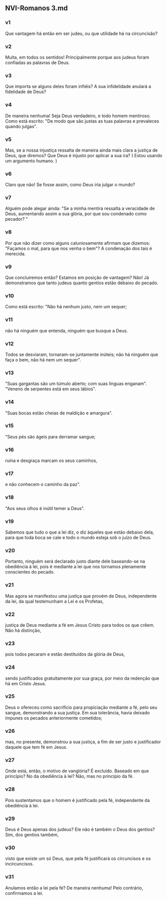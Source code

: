 ## NVI-Romanos 3.md
### v1
 Que vantagem há então em ser judeu, ou que utilidade há na circuncisão?
### v2
 Muita, em todos os sentidos! Principalmente porque aos judeus foram confiadas as palavras de Deus.
### v3
 Que importa se alguns deles foram infiéis? A sua infidelidade anulará a fidelidade de Deus?
### v4
 De maneira nenhuma! Seja Deus verdadeiro, e todo homem mentiroso. Como está escrito: "De modo que são justas as tuas palavras e prevaleces quando julgas".
### v5
 Mas, se a nossa injustiça ressalta de maneira ainda mais clara a justiça de Deus, que diremos? Que Deus é injusto por aplicar a sua ira? ( Estou usando um argumento humano. )
### v6
 Claro que não! Se fosse assim, como Deus iria julgar o mundo?
### v7
 Alguém pode alegar ainda: "Se a minha mentira ressalta a veracidade de Deus, aumentando assim a sua glória, por que sou condenado como pecador? "
### v8
 Por que não dizer como alguns caluniosamente afirmam que dizemos: "Façamos o mal, para que nos venha o bem"? A condenação dos tais é merecida.
### v9
 Que concluiremos então? Estamos em posição de vantagem? Não! Já demonstramos que tanto judeus quanto gentios estão debaixo do pecado.
### v10
 Como está escrito: "Não há nenhum justo, nem um sequer;
### v11
 não há ninguém que entenda, ninguém que busque a Deus.
### v12
 Todos se desviaram, tornaram-se juntamente inúteis; não há ninguém que faça o bem, não há nem um sequer".
### v13
 "Suas gargantas são um túmulo aberto; com suas línguas enganam". "Veneno de serpentes está em seus lábios".
### v14
 "Suas bocas estão cheias de maldição e amargura".
### v15
 "Seus pés são ágeis para derramar sangue;
### v16
 ruína e desgraça marcam os seus caminhos,
### v17
 e não conhecem o caminho da paz".
### v18
 "Aos seus olhos é inútil temer a Deus".
### v19
 Sabemos que tudo o que a lei diz, o diz àqueles que estão debaixo dela, para que toda boca se cale e todo o mundo esteja sob o juízo de Deus.
### v20
 Portanto, ninguém será declarado justo diante dele baseando-se na obediência à lei, pois é mediante a lei que nos tornamos plenamente conscientes do pecado.
### v21
 Mas agora se manifestou uma justiça que provém de Deus, independente da lei, da qual testemunham a Lei e os Profetas,
### v22
 justiça de Deus mediante a fé em Jesus Cristo para todos os que crêem. Não há distinção,
### v23
 pois todos pecaram e estão destituídos da glória de Deus,
### v24
 sendo justificados gratuitamente por sua graça, por meio da redenção que há em Cristo Jesus.
### v25
 Deus o ofereceu como sacrifício para propiciação mediante a fé, pelo seu sangue, demonstrando a sua justiça. Em sua tolerância, havia deixado impunes os pecados anteriormente cometidos;
### v26
 mas, no presente, demonstrou a sua justiça, a fim de ser justo e justificador daquele que tem fé em Jesus.
### v27
 Onde está, então, o motivo de vanglória? É excluído. Baseado em que princípio? No da obediência à lei? Não, mas no princípio da fé.
### v28
 Pois sustentamos que o homem é justificado pela fé, independente da obediência à lei.
### v29
 Deus é Deus apenas dos judeus? Ele não é também o Deus dos gentios? Sim, dos gentios também,
### v30
 visto que existe um só Deus, que pela fé justificará os circuncisos e os incircuncisos.
### v31
 Anulamos então a lei pela fé? De maneira nenhuma! Pelo contrário, confirmamos a lei.
